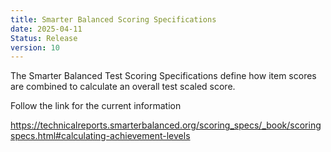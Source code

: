 ```yaml
---
title: Smarter Balanced Scoring Specifications
date: 2025-04-11
Status: Release
version: 10
---
```

The Smarter Balanced Test Scoring Specifications define how item scores are combined to calculate an overall test scaled score.

Follow the link for the current information

https://technicalreports.smarterbalanced.org/scoring_specs/_book/scoringspecs.html#calculating-achievement-levels
